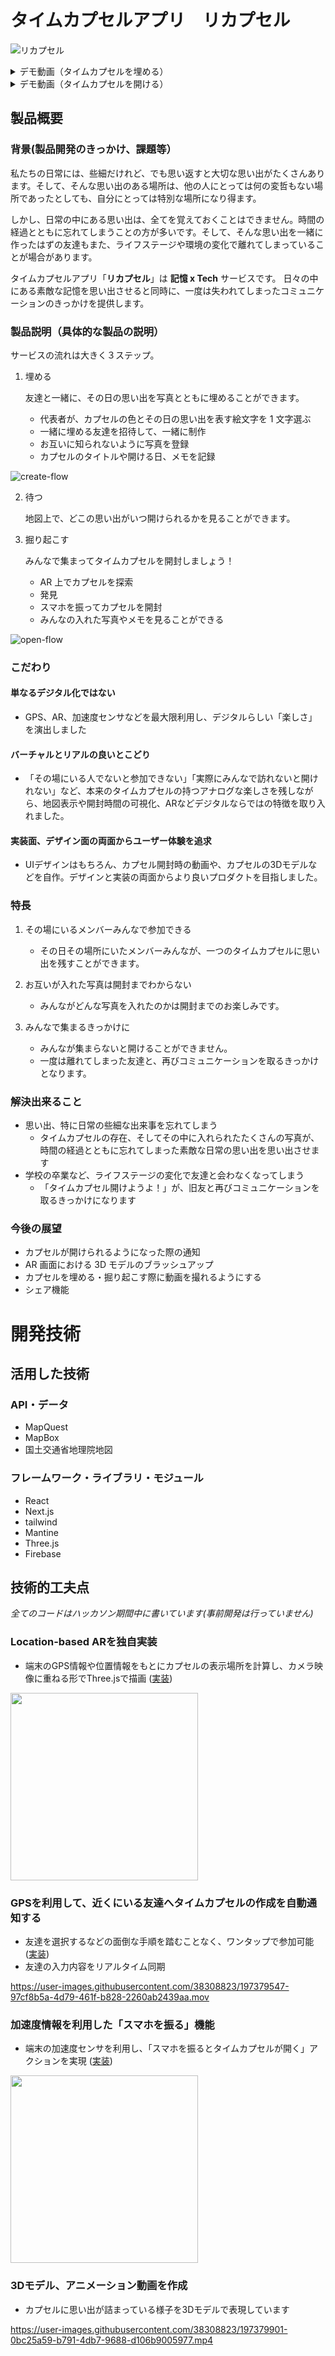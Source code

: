 # タイムカプセルアプリ　リカプセル

![リカプセル](https://user-images.githubusercontent.com/38308823/197376552-5165c5fa-607f-4721-be2f-d2746d244ac0.jpg)

<details>
 <summary>デモ動画（タイムカプセルを埋める）</summary>
 <video src="https://user-images.githubusercontent.com/38308823/197378769-dd2dbf70-7cc4-4ee4-86d6-24b04112d47a.mov">
</details>


<details>
 <summary>デモ動画（タイムカプセルを開ける）</summary>
 <video src="https://user-images.githubusercontent.com/38308823/197378769-dd2dbf70-7cc4-4ee4-86d6-24b04112d47a.mov">
</details>


## 製品概要

### 背景(製品開発のきっかけ、課題等）

私たちの日常には、些細だけれど、でも思い返すと大切な思い出がたくさんあります。そして、そんな思い出のある場所は、他の人にとっては何の変哲もない場所であったとしても、自分にとっては特別な場所になり得ます。

しかし、日常の中にある思い出は、全てを覚えておくことはできません。時間の経過とともに忘れてしまうことの方が多いです。そして、そんな思い出を一緒に作ったはずの友達もまた、ライフステージや環境の変化で離れてしまっていることが場合があります。

タイムカプセルアプリ「**リカプセル**」は **記憶 x Tech** サービスです。 日々の中にある素敵な記憶を思い出させると同時に、一度は失われてしまったコミュニケーションのきっかけを提供します。

### 製品説明（具体的な製品の説明）

サービスの流れは大きく３ステップ。

1. 埋める

   友達と一緒に、その日の思い出を写真とともに埋めることができます。

   - 代表者が、カプセルの色とその日の思い出を表す絵文字を 1 文字選ぶ
   - 一緒に埋める友達を招待して、一緒に制作
   - お互いに知られないように写真を登録
   - カプセルのタイトルや開ける日、メモを記録

![create-flow](https://user-images.githubusercontent.com/38308823/197377456-165f150e-2788-42d8-bc8f-e660b70d7ec9.jpg)


2. 待つ

   地図上で、どこの思い出がいつ開けられるかを見ることができます。

3. 掘り起こす

   みんなで集まってタイムカプセルを開封しましょう！

   - AR 上でカプセルを探索
   - 発見
   - スマホを振ってカプセルを開封
   - みんなの入れた写真やメモを見ることができる


![open-flow](https://user-images.githubusercontent.com/38308823/197377474-4ff21eab-cacc-4e95-9797-3ed882563c5c.jpg)

### こだわり

#### 単なるデジタル化ではない
- GPS、AR、加速度センサなどを最大限利用し、デジタルらしい「楽しさ」を演出しました

#### バーチャルとリアルの良いとこどり
- 「その場にいる人でないと参加できない」「実際にみんなで訪れないと開けれない」など、本来のタイムカプセルの持つアナログな楽しさを残しながら、地図表示や開封時間の可視化、ARなどデジタルならではの特徴を取り入れました。

#### 実装面、デザイン面の両面からユーザー体験を追求
- UIデザインはもちろん、カプセル開封時の動画や、カプセルの3Dモデルなどを自作。デザインと実装の両面からより良いプロダクトを目指しました。


### 特長

1. その場にいるメンバーみんなで参加できる
    - その日その場所にいたメンバーみんなが、一つのタイムカプセルに思い出を残すことができます。

2. お互いが入れた写真は開封までわからない
    - みんながどんな写真を入れたのかは開封までのお楽しみです。

3. みんなで集まるきっかけに
    - みんなが集まらないと開けることができません。
    - 一度は離れてしまった友達と、再びコミュニケーションを取るきっかけとなります。

### 解決出来ること

- 思い出、特に日常の些細な出来事を忘れてしまう
  - タイムカプセルの存在、そしてその中に入れられたたくさんの写真が、時間の経過とともに忘れてしまった素敵な日常の思い出を思い出させます
- 学校の卒業など、ライフステージの変化で友達と会わなくなってしまう
  - 「タイムカプセル開けようよ！」が、旧友と再びコミュニケーションを取るきっかけになります

### 今後の展望

- カプセルが開けられるようになった際の通知
- AR 画面における 3D モデルのブラッシュアップ
- カプセルを埋める・掘り起こす際に動画を撮れるようにする
- シェア機能

# 開発技術

## 活用した技術

### API・データ

- MapQuest
- MapBox
- 国土交通省地理院地図

### フレームワーク・ライブラリ・モジュール
- React
- Next.js
- tailwind
- Mantine
- Three.js
- Firebase

## 技術的工夫点
_全てのコードはハッカソン期間中に書いています(事前開発は行っていません)_

### Location-based ARを独自実装
  - 端末のGPS情報や位置情報をもとにカプセルの表示場所を計算し、カメラ映像に重ねる形でThree.jsで描画 ([実装](https://github.com/jphacks/F_2207/blob/main/src/pages/cupsel/open/%5BcapsuleId%5D/index.tsx))

<img src="https://user-images.githubusercontent.com/38308823/197379813-40c33292-1025-4851-ab4e-40976ef5db16.png" width="300px"/>

  
### GPSを利用して、近くにいる友達へタイムカプセルの作成を自動通知する
  - 友達を選択するなどの面倒な手順を踏むことなく、ワンタップで参加可能 ([実装](https://github.com/jphacks/F_2207/blob/fe13b963dec81b4cb7e1bda45501a26c9aa00dc6/src/view/MatchingDialog.tsx#L29-L31))
  - 友達の入力内容をリアルタイム同期

https://user-images.githubusercontent.com/38308823/197379547-97cf8b5a-4d79-461f-b828-2260ab2439aa.mov
  
### 加速度情報を利用した「スマホを振る」機能
  - 端末の加速度センサを利用し、「スマホを振るとタイムカプセルが開く」アクションを実現 ([実装](https://github.com/jphacks/F_2207/blob/main/src/lib/useShakeAmount.ts))
  
<img src="https://user-images.githubusercontent.com/38308823/197379721-972fe555-7ae5-4feb-9cfb-3667fec07d34.png" width="300px"/>

### 3Dモデル、アニメーション動画を作成

  - カプセルに思い出が詰まっている様子を3Dモデルで表現しています

https://user-images.githubusercontent.com/38308823/197379901-0bc25a59-b791-4db7-9688-d106b9005977.mp4
